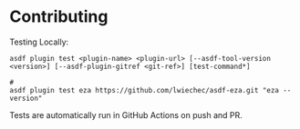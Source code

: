 # Contributing

Testing Locally:

```shell
asdf plugin test <plugin-name> <plugin-url> [--asdf-tool-version <version>] [--asdf-plugin-gitref <git-ref>] [test-command*]

#
asdf plugin test eza https://github.com/lwiechec/asdf-eza.git "eza --version"
```

Tests are automatically run in GitHub Actions on push and PR.
